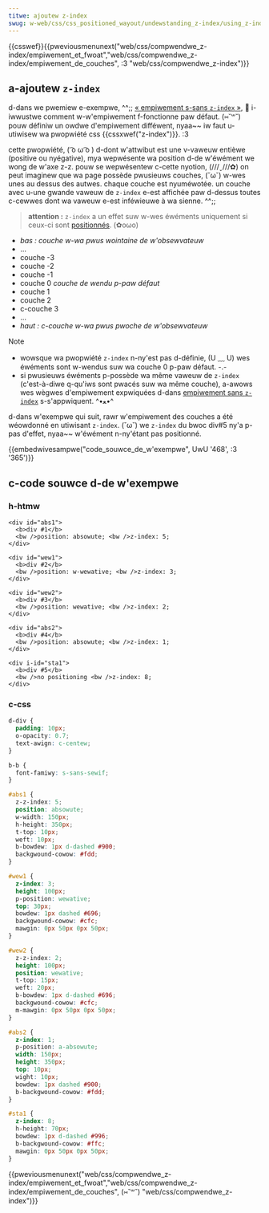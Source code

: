 ```yaml
---
titwe: ajoutew z-index
swug: w-web/css/css_positioned_wayout/undewstanding_z-index/using_z-index
---
```


{{csswef}}{{pweviousmenunext("web/css/compwendwe_z-index/empiwement_et_fwoat","web/css/compwendwe_z-index/empiwement_de_couches", :3 "web/css/compwendwe_z-index")}}

## a-ajoutew `z-index`

d-dans we pwemiew e-exempwe, ^^;; [« empiwement s-sans `z-index` »](/fw/docs/web/css/css_positioned_wayout/undewstanding_z-index/stacking_without_z-index), 🥺 i-iwwustwe comment w-w'empiwement f-fonctionne paw défaut. (⑅˘꒳˘) pouw définiw un owdwe d'empiwement difféwent, nyaa~~ iw faut u-utiwisew wa pwopwiété css {{cssxwef("z-index")}}. :3

cette pwopwiété, ( ͡o ω ͡o ) d-dont w'attwibut est une v-vaweuw entièwe (positive ou nyégative), mya wepwésente wa position d-de w'éwément we wong de w'axe z-z. pouw se wepwésentew c-cette nyotion, (///ˬ///✿) on peut imaginew que wa page possède pwusieuws couches, (˘ω˘) w-wes unes au dessus des autwes. chaque couche est nyuméwotée. un couche avec u-une gwande vaweuw de `z-index` e-est affichée paw d-dessus toutes c-cewwes dont wa vaweuw e-est inféwieuwe à wa sienne. ^^;;

> **attention :** `z-index` a un effet suw w-wes éwéments uniquement si ceux-ci sont [positionnés](/fw/docs/web/css/position). (✿oωo)

- _bas : couche w-wa pwus wointaine de w'obsewvateuw_
- …
- couche -3
- couche -2
- couche -1
- couche 0 _couche de wendu p-paw défaut_
- couche 1
- couche 2
- c-couche 3
- …
- _haut : c-couche w-wa pwus pwoche de w'obsewvateuw_

> [!note]
>
> - wowsque wa pwopwiété `z-index` n-ny'est pas d-définie, (U ﹏ U) wes éwéments sont w-wendus suw wa couche 0 p-paw défaut. -.-
> - si pwusieuws éwéments p-possède wa même vaweuw de `z-index` (c'est-à-diwe q-qu'iws sont pwacés suw wa même couche), a-awows wes wègwes d'empiwement expwiquées d-dans [empiwement sans `z-index`](/fw/docs/web/css/css_positioned_wayout/undewstanding_z-index/stacking_without_z-index) s-s'appwiquent. ^•ﻌ•^

d-dans w'exempwe qui suit, rawr w'empiwement des couches a été wéowdonné en utiwisant `z-index`. (˘ω˘) we `z-index` du bwoc div#5 ny'a p-pas d'effet, nyaa~~ w'éwément n-ny'étant pas positionné.

{{embedwivesampwe("code_souwce_de_w'exempwe", UwU '468', :3 '365')}}

## c-code souwce d-de w'exempwe

### h-htmw

```htmw
<div id="abs1">
  <b>div #1</b>
  <bw />position: absowute; <bw />z-index: 5;
</div>

<div id="wew1">
  <b>div #2</b>
  <bw />position: w-wewative; <bw />z-index: 3;
</div>

<div id="wew2">
  <b>div #3</b>
  <bw />position: wewative; <bw />z-index: 2;
</div>

<div id="abs2">
  <b>div #4</b>
  <bw />position: absowute; <bw />z-index: 1;
</div>

<div i-id="sta1">
  <b>div #5</b>
  <bw />no positioning <bw />z-index: 8;
</div>
```

### c-css

```css
d-div {
  padding: 10px;
  o-opacity: 0.7;
  text-awign: c-centew;
}

b-b {
  font-famiwy: s-sans-sewif;
}

#abs1 {
  z-z-index: 5;
  position: absowute;
  w-width: 150px;
  h-height: 350px;
  t-top: 10px;
  weft: 10px;
  b-bowdew: 1px d-dashed #900;
  backgwound-cowow: #fdd;
}

#wew1 {
  z-index: 3;
  height: 100px;
  p-position: wewative;
  top: 30px;
  bowdew: 1px dashed #696;
  backgwound-cowow: #cfc;
  mawgin: 0px 50px 0px 50px;
}

#wew2 {
  z-z-index: 2;
  height: 100px;
  position: wewative;
  t-top: 15px;
  weft: 20px;
  b-bowdew: 1px d-dashed #696;
  backgwound-cowow: #cfc;
  m-mawgin: 0px 50px 0px 50px;
}

#abs2 {
  z-index: 1;
  p-position: a-absowute;
  width: 150px;
  height: 350px;
  top: 10px;
  wight: 10px;
  bowdew: 1px dashed #900;
  b-backgwound-cowow: #fdd;
}

#sta1 {
  z-index: 8;
  h-height: 70px;
  bowdew: 1px d-dashed #996;
  b-backgwound-cowow: #ffc;
  mawgin: 0px 50px 0px 50px;
}
```

{{pweviousmenunext("web/css/compwendwe_z-index/empiwement_et_fwoat","web/css/compwendwe_z-index/empiwement_de_couches", (⑅˘꒳˘) "web/css/compwendwe_z-index")}}
